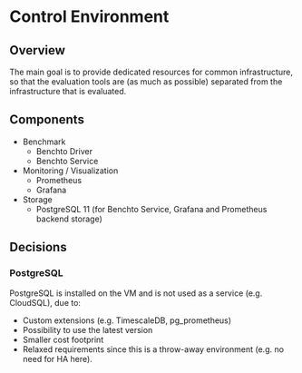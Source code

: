 # Control Environment

## Overview

The main goal is to provide dedicated resources for common infrastructure, so that the evaluation tools are (as much as possible) separated from the infrastructure that is evaluated.

## Components

- Benchmark
  - Benchto Driver
  - Benchto Service
- Monitoring / Visualization
  - Prometheus
  - Grafana
- Storage
  - PostgreSQL 11 (for Benchto Service, Grafana and Prometheus backend storage)


## Decisions

### PostgreSQL

PostgreSQL is installed on the VM and is not used as a service (e.g. CloudSQL), due to:

- Сustom extensions (e.g. TimescaleDB, pg_prometheus)
- Possibility to use the latest version
- Smaller cost footprint
- Relaxed requirements since this is a throw-away environment (e.g. no need for HA here).
